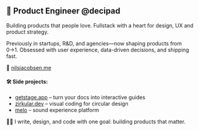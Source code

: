 ## 🚀 Product Engineer @decipad
Building products that people love. Fullstack with a heart for design, UX and product strategy.

Previously in startups, R&D, and agencies—now shaping products from 0→1. Obsessed with user experience, data-driven decisions, and shipping fast.

🔗 [nilsjacobsen.me](https://www.nilsjacobsen.me/)

#### 🛠️ Side projects:

- [getstage.app](https://getstage.app/) – turn your docs into interactive guides
- [zirkular.dev](https://www.zirkular.dev/) – visual coding for circular design
- [melo](https://ausstellung.hfg-gmuend.de/s-2121/projekte/melo-the-sound-experience-platform/) – sound experience platform

🧑‍💻 I write, design, and code with one goal: building products that matter.
